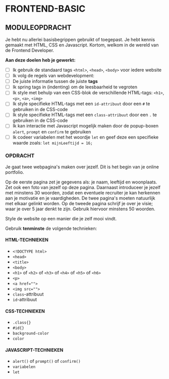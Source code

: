 # FRONTEND-BASIC

## MODULEOPDRACHT

Je hebt nu allerlei basisbegrippen gebruikt of toegepast. Je hebt kennis gemaakt met HTML, CSS en Javascript. Kortom, welkom in de wereld van de Frontend Developer.

__Aan deze doelen heb je gewerkt:__

- [ ]  Ik gebruik de standaard tags `<html>`, `<head>`, `<body>` voor iedere website
- [ ]  Ik volg de regels van webdevelopment:
  - [ ]  De juiste informatie tussen de juiste __tags__
  - [ ]  Ik spring tags in (indenting) om de leesbaarheid te vegroten
- [ ]   Ik style met behulp van een CSS-blok de verschillende HTML-tags: `<h1>`, `<p>`, `<a>`, `<img>`
- [ ]  Ik style specifieke HTML-tags met een `id-attribuut` door een `#` te gebruiken in de CSS-code
- [ ]  Ik style specifieke HTML-tags met een `class-attribuut` door een `.` te gebruiken in de CSS-code
- [ ]  Ik kan interactie met Javascript mogelijk maken door de popup-boxen `alert`, `prompt` en `confirm` te gebruiken
- [ ]  Ik codeer variabelen met het woordje `let` en geef deze een specifieke waarde zoals: `let mijnLeeftijd = 16;`

### OPDRACHT

Je gaat twee webpagina's maken over jezelf. Dit is het begin van je online portfolio.

Op de eerste pagina zet je gegevens als: je naam, leeftijd en woonplaats. Zet ook een foto van jezelf op deze pagina. Daarnaast introduceer je jezelf met minstens 30 woorden, zodat een eventuele recruiter je kan herkennen aan je motivatie en je vaardigheden. De twee pagina's moeten natuurlijk met elkaar gelinkt worden. Op de tweede pagina schrijf je over je visie; waar je over 5 jaar denkt te zijn. Gebruik hiervoor minstens 50 woorden.

Style de website op een manier die je zelf mooi vindt.

Gebruik __tenminste__ de volgende technieken:

#### HTML-TECHNIEKEN

- `<!DOCTYPE html>`
- `<head>`
- `<title>`
- `<body>`
- `<h1>` of `<h2>` of `<h3>` of `<h4>` of `<h5>` of `<h6>`
- `<p>`
- `<a href="">`
- `<img src="">`
- `class`-attribuut
- `id`-attribuut

#### CSS-TECHNIEKEN

- `.class{}`
- `#id{}`
- `background-color`
- `color`
  
#### JAVASCRIPT-TECHNIEKEN

- `alert()` of `prompt()` of `confirm()`
- `variabelen`
- `let`
